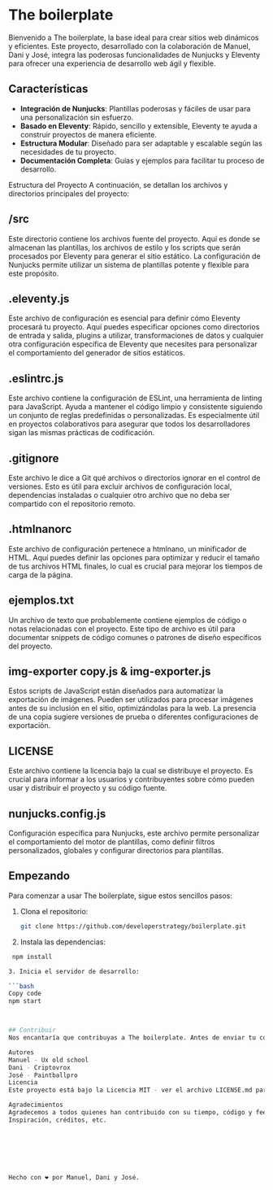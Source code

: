 # The boilerplate

Bienvenido a The boilerplate, la base ideal para crear sitios web dinámicos y eficientes. Este proyecto, desarrollado con la colaboración de Manuel, Dani y José, integra las poderosas funcionalidades de Nunjucks y Eleventy para ofrecer una experiencia de desarrollo web ágil y flexible.

## Características

- **Integración de Nunjucks**: Plantillas poderosas y fáciles de usar para una personalización sin esfuerzo.
- **Basado en Eleventy**: Rápido, sencillo y extensible, Eleventy te ayuda a construir proyectos de manera eficiente.
- **Estructura Modular**: Diseñado para ser adaptable y escalable según las necesidades de tu proyecto.
- **Documentación Completa**: Guías y ejemplos para facilitar tu proceso de desarrollo.


Estructura del Proyecto
A continuación, se detallan los archivos y directorios principales del proyecto:

## /src
Este directorio contiene los archivos fuente del proyecto. Aquí es donde se almacenan las plantillas, los archivos de estilo y los scripts que serán procesados por Eleventy para generar el sitio estático. La configuración de Nunjucks permite utilizar un sistema de plantillas potente y flexible para este propósito.

## .eleventy.js
Este archivo de configuración es esencial para definir cómo Eleventy procesará tu proyecto. Aquí puedes especificar opciones como directorios de entrada y salida, plugins a utilizar, transformaciones de datos y cualquier otra configuración específica de Eleventy que necesites para personalizar el comportamiento del generador de sitios estáticos.

## .eslintrc.js
Este archivo contiene la configuración de ESLint, una herramienta de linting para JavaScript. Ayuda a mantener el código limpio y consistente siguiendo un conjunto de reglas predefinidas o personalizadas. Es especialmente útil en proyectos colaborativos para asegurar que todos los desarrolladores sigan las mismas prácticas de codificación.

## .gitignore
Este archivo le dice a Git qué archivos o directorios ignorar en el control de versiones. Esto es útil para excluir archivos de configuración local, dependencias instaladas o cualquier otro archivo que no deba ser compartido con el repositorio remoto.

## .htmlnanorc
Este archivo de configuración pertenece a htmlnano, un minificador de HTML. Aquí puedes definir las opciones para optimizar y reducir el tamaño de tus archivos HTML finales, lo cual es crucial para mejorar los tiempos de carga de la página.

## ejemplos.txt
Un archivo de texto que probablemente contiene ejemplos de código o notas relacionadas con el proyecto. Este tipo de archivo es útil para documentar snippets de código comunes o patrones de diseño específicos del proyecto.

## img-exporter copy.js & img-exporter.js
Estos scripts de JavaScript están diseñados para automatizar la exportación de imágenes. Pueden ser utilizados para procesar imágenes antes de su inclusión en el sitio, optimizándolas para la web. La presencia de una copia sugiere versiones de prueba o diferentes configuraciones de exportación.

## LICENSE
Este archivo contiene la licencia bajo la cual se distribuye el proyecto. Es crucial para informar a los usuarios y contribuyentes sobre cómo pueden usar y distribuir el proyecto y su código fuente.

## nunjucks.config.js
Configuración específica para Nunjucks, este archivo permite personalizar el comportamiento del motor de plantillas, como definir filtros personalizados, globales y configurar directorios para plantillas.



## Empezando

Para comenzar a usar The boilerplate, sigue estos sencillos pasos:

1. Clona el repositorio:
   ```bash
   git clone https://github.com/developerstrategy/boilerplate.git

2. Instala las dependencias:
  ```bash
   npm install

3. Inicia el servidor de desarrollo:

  ```bash
Copy code
npm start



## Contribuir
Nos encantaría que contribuyas a The boilerplate. Antes de enviar tu contribución, por favor lee nuestras directrices de contribución.

Autores
Manuel - Ux old school
Dani - Criptovrox
José - Paintballpro
Licencia
Este proyecto está bajo la Licencia MIT - ver el archivo LICENSE.md para detalles.

Agradecimientos
Agradecemos a todos quienes han contribuido con su tiempo, código y feedback.
Inspiración, créditos, etc.







Hecho con ❤ por Manuel, Dani y José.